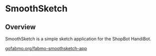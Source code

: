 # SmoothSketch

## Overview
SmoothSketch is a simple sketch application for the ShopBot HandiBot.

[gofabmo.org/fabmo-smoothsketch-app](http://gofabmo.org/fabmo-smoothsketch-app/)
